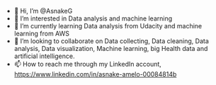- 👋 Hi, I’m @AsnakeG
- 👀 I’m interested in Data analysis and machine learning 
- 🌱 I’m currently learning Data analysis from Udacity and machine learning from AWS 
- 💞️ I’m looking to collaborate on Data collecting, Data cleaning, Data analysis, Data visualization, Machine learning, big Health data and artificial intelligence. 
- 📫 How to reach me through my LinkedIn account, https://www.linkedin.com/in/asnake-amelo-00084814b

<!---
AsnakeG/AsnakeG is a ✨ special ✨ repository because its `README.md` (this file) appears on your GitHub profile.
You can click the Preview link to take a look at your changes.
--->
